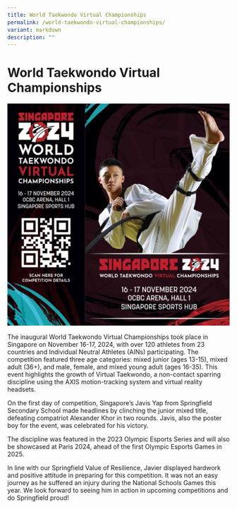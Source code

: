 ```yaml
---
title: World Taekwondo Virtual Championships
permalink: /world-taekwondo-virtual-championships/
variant: markdown
description: ""
---
```

# **World Taekwondo Virtual Championships**

![](/images/tkd1.jpg)


The inaugural World Taekwondo Virtual Championships took place in Singapore on November 16-17, 2024, with over 120 athletes from 23 countries and Individual Neutral Athletes (AINs) participating. The competition featured three age categories: mixed junior (ages 13-15), mixed adult (36+), and male, female, and mixed young adult (ages 16-35). This event highlights the growth of Virtual Taekwondo, a non-contact sparring discipline using the AXIS motion-tracking system and virtual reality headsets.

On the first day of competition, Singapore’s Javis Yap from Springfield Secondary School made headlines by clinching the junior mixed title, defeating compatriot Alexander Khor in two rounds. Javis, also the poster boy for the event, was celebrated for his victory.

The discipline was featured in the 2023 Olympic Esports Series and will also be showcased at Paris 2024, ahead of the first Olympic Esports Games in 2025.

In line with our Springfield Value of Resilience, Javier displayed hardwork and positive attitude in preparing for this competition. It was not an easy journey as he suffered an injury during the National Schools Games this year. We look forward to seeing him in action in upcoming competitions and do Springfield proud!



